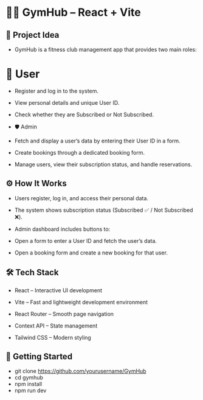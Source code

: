 # 🏋️‍♂️ GymHub – React + Vite
## 🚀 Project Idea

- GymHub is a fitness club management app that provides two main roles:

# 👤 User

- Register and log in to the system.

- View personal details and unique User ID.

- Check whether they are Subscribed or Not Subscribed.

- 🛡️ Admin

- Fetch and display a user’s data by entering their User ID in a form.

- Create bookings through a dedicated booking form.

- Manage users, view their subscription status, and handle reservations.

## ⚙️ How It Works

- Users register, log in, and access their personal data.

- The system shows subscription status (Subscribed ✅ / Not Subscribed ❌).

- Admin dashboard includes buttons to:

- Open a form to enter a User ID and fetch the user’s data.

- Open a booking form and create a new booking for that user.

## 🛠️ Tech Stack

- React – Interactive UI development

- Vite – Fast and lightweight development environment

- React Router – Smooth page navigation

- Context API – State management

- Tailwind CSS – Modern styling

## 🏁 Getting Started
- git clone https://github.com/yourusername/GymHub
- cd gymhub
- npm install
- npm run dev
